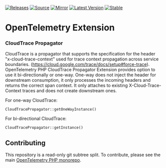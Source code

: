[![Releases](https://img.shields.io/badge/releases-purple)](https://github.com/opentelemetry-php/extension-propagator-cloudtrace/releases)
[![Source](https://img.shields.io/badge/source-extension--propagator--cloudtrace-green)](https://github.com/open-telemetry/opentelemetry-php/tree/main/src/Extension/Propagator/CloudTrace)
[![Mirror](https://img.shields.io/badge/mirror-opentelemetry--php:extension--propagator--cloudtrace-blue)](https://github.com/opentelemetry-php/extension-propagator-cloudtrace)
[![Latest Version](http://poser.pugx.org/open-telemetry/extension-propagator-cloudtrace/v/unstable)](https://packagist.org/packages/open-telemetry/extension-propagator-cloudtrace/)
[![Stable](http://poser.pugx.org/open-telemetry/extension-propagator-cloudtrace/v/stable)](https://packagist.org/packages/open-telemetry/extension-propagator-cloudtrace/)

# OpenTelemetry Extension
### CloudTrace Propagator

CloudTrace is a propagator that supports the specification for the header "x-cloud-trace-context" used for trace context propagation across
service boundaries. (https://cloud.google.com/trace/docs/setup#force-trace). OpenTelemetry PHP CloudTrace Propagator Extension provides
option to use it bi-directionally or one-way. One-way does not inject the header for downstream consumption, it only processes the incoming headers
and returns the correct span context. It only attaches to existing X-Cloud-Trace-Context traces and does not create downstream ones.

For one-way CloudTrace:
```text
CloudTracePropagator::getOneWayInstance()
```

For bi-directional CloudTrace:
```text
CloudTracePropagator::getInstance()
```

## Contributing

This repository is a read-only git subtree split.
To contribute, please see the main [OpenTelemetry PHP monorepo](https://github.com/open-telemetry/opentelemetry-php).
